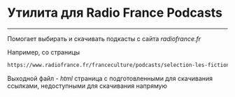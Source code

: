 # Утилита для Radio France Podcasts
_____
Помогает выбирать и скачивать подкасты с сайта _radiofrance.fr_

Например, со страницы
```html
https://www.radiofrance.fr/franceculture/podcasts/selection-les-fictions
```
Выходной файл - _html_ страница с подготовленными для скачивания ссылками, недоступными для скачивания напрямую

